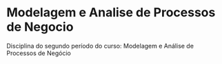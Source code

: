 # Modelagem e Analise de Processos de Negocio
Disciplina do segundo período do curso: Modelagem e Análise de Processos de Negócio
